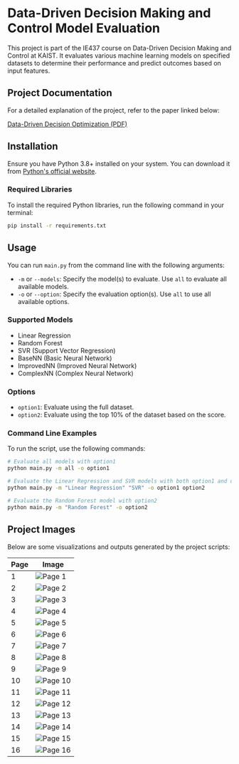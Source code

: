# Data-Driven Decision Making and Control Model Evaluation

This project is part of the IE437 course on Data-Driven Decision Making and Control at KAIST. It evaluates various machine learning models on specified datasets to determine their performance and predict outcomes based on input features.

## Project Documentation

For a detailed explanation of the project, refer to the paper linked below:

[Data-Driven Decision Optimization (PDF)](https://github.com/hwaaaaanii/Data-Driven-Decision-Optimization-Using-Bayesian-Optimization/files/15284006/Data_Driven_Decision_Optimization.pdf)

## Installation

Ensure you have Python 3.8+ installed on your system. You can download it from [Python's official website](https://www.python.org).

### Required Libraries

To install the required Python libraries, run the following command in your terminal:

```bash
pip install -r requirements.txt
```

## Usage

You can run `main.py` from the command line with the following arguments:

- `-m` or `--models`: Specify the model(s) to evaluate. Use `all` to evaluate all available models.
- `-o` or `--option`: Specify the evaluation option(s). Use `all` to use all available options.

### Supported Models

- Linear Regression
- Random Forest
- SVR (Support Vector Regression)
- BaseNN (Basic Neural Network)
- ImprovedNN (Improved Neural Network)
- ComplexNN (Complex Neural Network)

### Options

- `option1`: Evaluate using the full dataset.
- `option2`: Evaluate using the top 10% of the dataset based on the score.

### Command Line Examples

To run the script, use the following commands:

```bash
# Evaluate all models with option1
python main.py -m all -o option1

# Evaluate the Linear Regression and SVR models with both option1 and option2
python main.py -m "Linear Regression" "SVR" -o option1 option2

# Evaluate the Random Forest model with option2
python main.py -m "Random Forest" -o option2
```

## Project Images

Below are some visualizations and outputs generated by the project scripts:

| Page | Image |
|------|-------|
| 1    | ![Page 1](data/images/page_1.png) |
| 2    | ![Page 2](data/images/page_2.png) |
| 3    | ![Page 3](data/images/page_3.png) |
| 4    | ![Page 4](data/images/page_4.png) |
| 5    | ![Page 5](data/images/page_5.png) |
| 6    | ![Page 6](data/images/page_6.png) |
| 7    | ![Page 7](data/images/page_7.png) |
| 8    | ![Page 8](data/images/page_8.png) |
| 9    | ![Page 9](data/images/page_9.png) |
| 10   | ![Page 10](data/images/page_10.png) |
| 11   | ![Page 11](data/images/page_11.png) |
| 12   | ![Page 12](data/images/page_12.png) |
| 13   | ![Page 13](data/images/page_13.png) |
| 14   | ![Page 14](data/images/page_14.png) |
| 15   | ![Page 15](data/images/page_15.png) |
| 16   | ![Page 16](data/images/page_16.png) |
